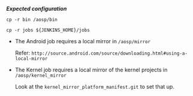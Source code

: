 ___Expected configuration___

`cp -r bin /aosp/bin`

`cp -r jobs ${JENKINS_HOME}/jobs`

  - The Android job requires a local mirror in `/aosp/mirror`
   
    Refer: `http://source.android.com/source/downloading.html#using-a-local-mirror`

  - The Kernel job requires a local mirror of the kernel projects in `/aosp/kernel_mirror`
  
    Look at the `kernel_mirror_platform_manifest.git` to set that up.
